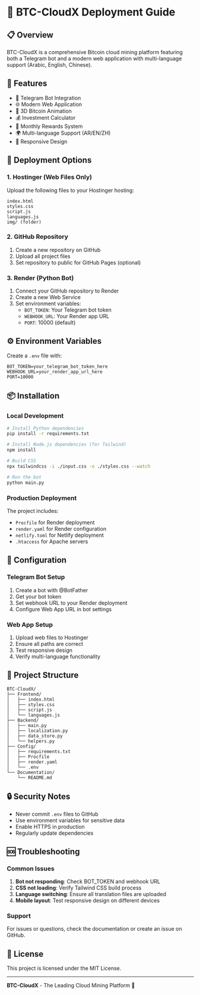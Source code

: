 # 🚀 BTC-CloudX Deployment Guide

## 📋 Overview
BTC-CloudX is a comprehensive Bitcoin cloud mining platform featuring both a Telegram bot and a modern web application with multi-language support (Arabic, English, Chinese).

## 🌟 Features
- 🤖 Telegram Bot Integration
- 🌐 Modern Web Application
- 🎨 3D Bitcoin Animation
- 💰 Investment Calculator
- 🎫 Monthly Rewards System
- 🌍 Multi-language Support (AR/EN/ZH)
- 📱 Responsive Design

## 🚀 Deployment Options

### 1. Hostinger (Web Files Only)
Upload the following files to your Hostinger hosting:
```
index.html
styles.css
script.js
languages.js
img/ (folder)
```

### 2. GitHub Repository
1. Create a new repository on GitHub
2. Upload all project files
3. Set repository to public for GitHub Pages (optional)

### 3. Render (Python Bot)
1. Connect your GitHub repository to Render
2. Create a new Web Service
3. Set environment variables:
   - `BOT_TOKEN`: Your Telegram bot token
   - `WEBHOOK_URL`: Your Render app URL
   - `PORT`: 10000 (default)

## ⚙️ Environment Variables
Create a `.env` file with:
```
BOT_TOKEN=your_telegram_bot_token_here
WEBHOOK_URL=your_render_app_url_here
PORT=10000
```

## 📦 Installation

### Local Development
```bash
# Install Python dependencies
pip install -r requirements.txt

# Install Node.js dependencies (for Tailwind)
npm install

# Build CSS
npx tailwindcss -i ./input.css -o ./styles.css --watch

# Run the bot
python main.py
```

### Production Deployment
The project includes:
- `Procfile` for Render deployment
- `render.yaml` for Render configuration
- `netlify.toml` for Netlify deployment
- `.htaccess` for Apache servers

## 🔧 Configuration

### Telegram Bot Setup
1. Create a bot with @BotFather
2. Get your bot token
3. Set webhook URL to your Render deployment
4. Configure Web App URL in bot settings

### Web App Setup
1. Upload web files to Hostinger
2. Ensure all paths are correct
3. Test responsive design
4. Verify multi-language functionality

## 📁 Project Structure
```
BTC-CloudX/
├── Frontend/
│   ├── index.html
│   ├── styles.css
│   ├── script.js
│   └── languages.js
├── Backend/
│   ├── main.py
│   ├── localization.py
│   ├── data_store.py
│   └── helpers.py
├── Config/
│   ├── requirements.txt
│   ├── Procfile
│   ├── render.yaml
│   └── .env
└── Documentation/
    └── README.md
```

## 🔒 Security Notes
- Never commit `.env` files to GitHub
- Use environment variables for sensitive data
- Enable HTTPS in production
- Regularly update dependencies

## 🆘 Troubleshooting

### Common Issues
1. **Bot not responding**: Check BOT_TOKEN and webhook URL
2. **CSS not loading**: Verify Tailwind CSS build process
3. **Language switching**: Ensure all translation files are uploaded
4. **Mobile layout**: Test responsive design on different devices

### Support
For issues or questions, check the documentation or create an issue on GitHub.

## 📄 License
This project is licensed under the MIT License.

---
**BTC-CloudX** - The Leading Cloud Mining Platform 🚀
